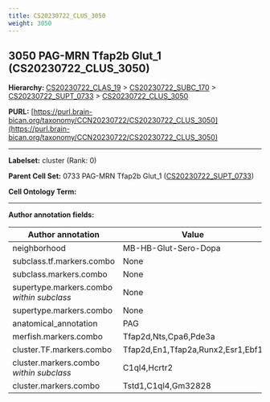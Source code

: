 ```yaml
---
title: CS20230722_CLUS_3050
weight: 3050
---
```

## 3050 PAG-MRN Tfap2b Glut_1 (CS20230722_CLUS_3050)
<b>Hierarchy: </b>
[CS20230722_CLAS_19](../CS20230722_CLAS_19) >
[CS20230722_SUBC_170](../CS20230722_SUBC_170) >
[CS20230722_SUPT_0733](../CS20230722_SUPT_0733) >
[CS20230722_CLUS_3050](../CS20230722_CLUS_3050)

**PURL:** [https://purl.brain-bican.org/taxonomy/CCN20230722/CS20230722_CLUS_3050](https://purl.brain-bican.org/taxonomy/CCN20230722/CS20230722_CLUS_3050)

---


**Labelset:** cluster (Rank: 0)

**Parent Cell Set:** 0733 PAG-MRN Tfap2b Glut_1 ([CS20230722_SUPT_0733](../CS20230722_SUPT_0733))



**Cell Ontology Term:** 

[MARKER GENES.]: #


---

[TRANSFERRED ANNOTATIONS.]: #


[AUTHOR ANNOTATION FIELDS.]: #


**Author annotation fields:**

| Author annotation | Value |
|-------------------|-------|
|neighborhood|MB-HB-Glut-Sero-Dopa|
|subclass.tf.markers.combo|None|
|subclass.markers.combo|None|
|supertype.markers.combo _within subclass_|None|
|supertype.markers.combo|None|
|anatomical_annotation|PAG|
|merfish.markers.combo|Tfap2d,Nts,Cpa6,Pde3a|
|cluster.TF.markers.combo|Tfap2d,En1,Tfap2a,Runx2,Esr1,Ebf1|
|cluster.markers.combo _within subclass_|C1ql4,Hcrtr2|
|cluster.markers.combo|Tstd1,C1ql4,Gm32828|
